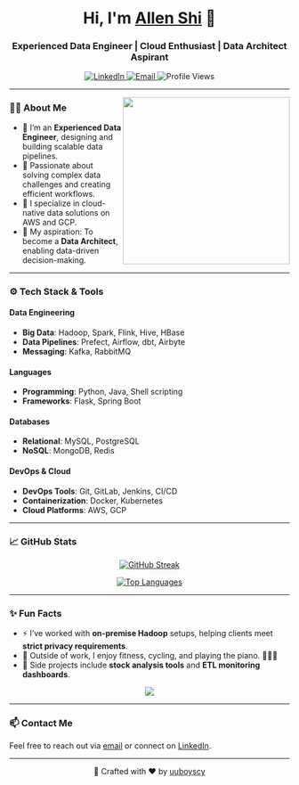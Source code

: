 <h1 align="center">Hi, I'm <a href="https://github.com/uuboyscy/">Allen Shi</a> 👋</h1>
<h3 align="center">Experienced Data Engineer | Cloud Enthusiast | Data Architect Aspirant</h3>

<p align="center">
  <a href="https://www.linkedin.com/in/chengyou-shi/">
    <img src="https://img.shields.io/badge/LinkedIn-uuboyscy-30302f?style=for-the-badge&logo=linkedin" alt="LinkedIn">
  </a>
  <a href="mailto:uuboyscy@uuboyscy.dev">
    <img src="https://img.shields.io/badge/Email-uuboyscy@uuboyscy.dev-30302f?style=for-the-badge&logo=gmail" alt="Email">
  </a>
  <img src="https://komarev.com/ghpvc/?username=uuboyscy&style=for-the-badge" alt="Profile Views">
</p>

---

<img align="right" src="https://media.giphy.com/media/qgQUggAC3Pfv687qPC/giphy.gif" width="300"/>

### 👨‍💻 About Me
- 💼 I’m an **Experienced Data Engineer**, designing and building scalable data pipelines.
- 🌟 Passionate about solving complex data challenges and creating efficient workflows.
- 🚀 I specialize in cloud-native data solutions on AWS and GCP.
- 🎯 My aspiration: To become a **Data Architect**, enabling data-driven decision-making.

---

### ⚙️ Tech Stack & Tools

#### **Data Engineering**
- **Big Data**: Hadoop, Spark, Flink, Hive, HBase
- **Data Pipelines**: Prefect, Airflow, dbt, Airbyte
- **Messaging**: Kafka, RabbitMQ

#### **Languages**
- **Programming**: Python, Java, Shell scripting
- **Frameworks**: Flask, Spring Boot

#### **Databases**
- **Relational**: MySQL, PostgreSQL
- **NoSQL**: MongoDB, Redis

#### **DevOps & Cloud**
- **DevOps Tools**: Git, GitLab, Jenkins, CI/CD
- **Containerization**: Docker, Kubernetes
- **Cloud Platforms**: AWS, GCP

---

### 📈 GitHub Stats
<p align="center">
  <a href="https://github-readme-streak-stats.herokuapp.com?user=uuboyscy&theme=dark&date_format=M%20j%5B%2C%20Y%5D">
    <img src="https://github-readme-streak-stats.herokuapp.com?user=uuboyscy&theme=dark&date_format=M%20j%5B%2C%20Y%5D" alt="GitHub Streak">
  </a>
</p>

<p align="center">
  <a href="https://github.com/uuboyscy">
    <img src="https://github-readme-stats.vercel.app/api/top-langs/?username=uuboyscy&theme=dark&layout=compact&langs_count=8&hide=jupyter%20notebook,css,cython,vba,smarty,jinja,fortran&exclude_repo=thi101,chi101-python-etl-dm-flask,tgi103,cfb101-python,tfb102,tibame-db105,cgi101,ceb102-course,eb103-python,tgi102,PORTFOLIO,tgi101,CFI102,CFI101,TFI101,TFB103,cfb101-git-practice,tfb101,ceb101-python,teb103-pyetl,teb103-python,ceb101-flask,ceb101-pyetl,course-html,teb102-pyetl,eb103-PyETL,EB102-PyETL,eb102-python,teb101-PyETL,PyETL-EB101,tibame-db106,cb104" alt="Top Languages">
  </a>
</p>

---

### ✨ Fun Facts
- ⚡ I’ve worked with **on-premise Hadoop** setups, helping clients meet **strict privacy requirements**.
- 🌱 Outside of work, I enjoy fitness, cycling, and playing the piano. 🚴‍♂️🎹
- 🔗 Side projects include **stock analysis tools** and **ETL monitoring dashboards**.

<p align="center">
  <img src="https://readme-typing-svg.herokuapp.com/?lines=Building+scalable+data+solutions.;Creating+cloud-native+pipelines.;Thanks+for+stopping+by!&center=true&color=FF0000&size=19">
</p>

---

### 📫 Contact Me
Feel free to reach out via [email](mailto:uuboyscy@uuboyscy.dev) or connect on [LinkedIn](https://www.linkedin.com/in/chengyou-shi/).

---

<p align="center">🚀 Crafted with ❤️ by <a href="https://github.com/uuboyscy/">uuboyscy</a></p>
